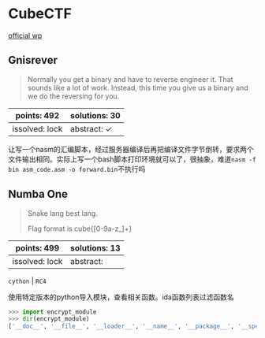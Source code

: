 ﻿# CubeCTF

[official wp](https://github.com/CubeMastery/CubeCTF-2025)

## Gnisrever

> Normally you get a binary and have to reverse engineer it. That sounds like a lot of work. Instead, this time you give us a binary and we do the reversing for you.

| points: 492 | solutions: 30 |
|-------|-------|
| issolved: lock | abstract: ✓ |

让写一个nasm的汇编脚本，经过服务器编译后再把编译文件字节倒转，要求两个文件输出相同。实际上写一个bash脚本打印环境就可以了，很抽象，难道`nasm -f bin asm_code.asm -o forward.bin`不执行吗

## Numba One

> Snake lang best lang.
> 
> Flag format is cube{[0-9a-z_]+}

| points: 499 | solutions: 13 |
|-------|-------|
| issolved: lock | abstract:  |

`cython` | `RC4`

使用特定版本的python导入模块，查看相关函数。ida函数列表过滤函数名

```python
>>> import encrypt_module
>>> dir(encrypt_module)
['__doc__', '__file__', '__loader__', '__name__', '__package__', '__spec__', 'encrypt', 'interweave', 'make_key']
```